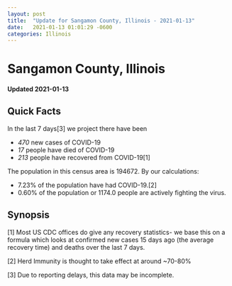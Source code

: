 ```yaml
---
layout: post
title:  "Update for Sangamon County, Illinois - 2021-01-13"
date:   2021-01-13 01:01:29 -0600
categories: Illinois
---
```


# Sangamon County, Illinois
#### Updated 2021-01-13

## Quick Facts

In the last 7 days[3] we project there have been
- *470* new cases of COVID-19
- *17* people have died of COVID-19
- *213* people have recovered from COVID-19[1]

The population in this census area is 194672. By our calculations:
- 7.23% of the population have had COVID-19.[2]
- 0.60% of the population or 1174.0 people are actively fighting the virus.

## Synopsis




[1] Most US CDC offices do give any recovery statistics- we base this on a formula which looks at confirmed new cases
15 days ago (the average recovery time) and deaths over the last 7 days.

[2] Herd Immunity is thought to take effect at around ~70-80%

[3] Due to reporting delays, this data may be incomplete.
 
    